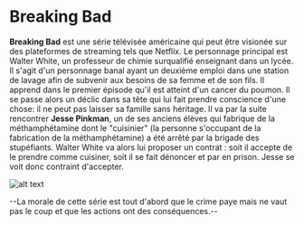 # Breaking Bad
**Breaking Bad** est une série télévisée américaine qui peut être visionée sur des plateformes de streaming tels que Netflix.
Le personnage principal est Walter White, un professeur de chimie surqualifié enseignant dans un lycée. Il s'agit d'un personnage banal ayant un deuxième emploi dans une station de lavage afin de subvenir aux besoins de sa femme et de son fils. Il apprend dans le premier épisode qu'il est atteint d'un cancer du poumon. Il se passe alors un déclic dans sa tête qui lui fait prendre conscience d'une chose: il ne peut pas laisser sa famille sans héritage.
Il va par la suite rencontrer **Jesse Pinkman**, un de ses anciens élèves qui fabrique de la méthamphétamine dont le "cuisinier" (la personne s'occupant de la fabrication de la méthamphétamine) a été arrêté par la brigade des stupéfiants. Walter White va alors lui proposer un contrat : soit il accepte de le prendre comme cuisiner, soit il se fait dénoncer et par en prison. Jesse se voit donc contraint d'accepter.

![alt text](https://i.kym-cdn.com/photos/images/original/001/906/107/79d.jpg)




--La morale de cette série est tout d'abord que le crime paye mais ne vaut pas le coup et que les actions ont des conséquences.--
